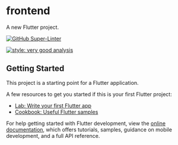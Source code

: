 # frontend

A new Flutter project.

[![GitHub Super-Linter](https://github.com/ZanderCowboy/verbose-adventure/actions/workflows/linter.yml/badge.svg)](https://github.com/marketplace/actions/super-linter)

[![style: very good analysis](https://img.shields.io/badge/style-very_good_analysis-B22C89.svg)](https://pub.dev/packages/very_good_analysis)

## Getting Started

This project is a starting point for a Flutter application.

A few resources to get you started if this is your first Flutter project:

- [Lab: Write your first Flutter app](https://docs.flutter.dev/get-started/codelab)
- [Cookbook: Useful Flutter samples](https://docs.flutter.dev/cookbook)

For help getting started with Flutter development, view the
[online documentation](https://docs.flutter.dev/), which offers tutorials,
samples, guidance on mobile development, and a full API reference.
